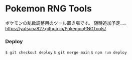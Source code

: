 # Pokemon RNG Tools

ポケモンの乱数調整用のツール置き場です。
随時追加予定...。
https://yatsuna827.github.io/PokemonRNGTools/

### Deploy
`$ git checkout deploy`
`$ git merge main`
`$ npm run deploy`